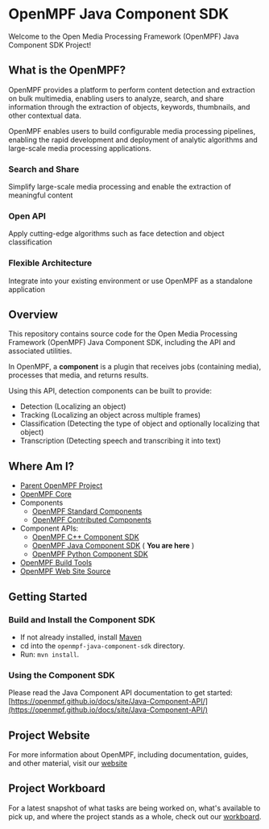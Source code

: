 # OpenMPF Java Component SDK

Welcome to the Open Media Processing Framework (OpenMPF) Java Component SDK Project!

## What is the OpenMPF?

OpenMPF provides a platform to perform content detection and extraction on bulk multimedia, enabling users to analyze, search, and share information through the extraction of objects, keywords, thumbnails, and other contextual data.

OpenMPF enables users to build configurable media processing pipelines, enabling the rapid development and deployment of analytic algorithms and large-scale media processing applications.

### Search and Share

Simplify large-scale media processing and enable the extraction of meaningful content

### Open API

Apply cutting-edge algorithms such as face detection and object classification

### Flexible Architecture

Integrate into your existing environment or use OpenMPF as a standalone application

## Overview

This repository contains source code for the Open Media Processing Framework (OpenMPF) Java Component SDK, including the API and associated utilities.

In OpenMPF, a  **component**  is a plugin that receives jobs (containing media), processes that media, and returns results.

Using this API, detection components can be built to provide:

- Detection (Localizing an object)
- Tracking (Localizing an object across multiple frames)
- Classification (Detecting the type of object and optionally localizing that object)
- Transcription (Detecting speech and transcribing it into text)

## Where Am I?

- [Parent OpenMPF Project](https://github.com/openmpf/openmpf-projects)
- [OpenMPF Core](https://github.com/openmpf/openmpf)
- Components
    * [OpenMPF Standard Components](https://github.com/openmpf/openmpf-components)
    * [OpenMPF Contributed Components](https://github.com/openmpf/openmpf-contrib-components)
- Component APIs:
    * [OpenMPF C++ Component SDK](https://github.com/openmpf/openmpf-cpp-component-sdk)
    * [OpenMPF Java Component SDK](https://github.com/openmpf/openmpf-java-component-sdk) ( **You are here** )
    * [OpenMPF Python Component SDK](https://github.com/openmpf/openmpf-python-component-sdk)
- [OpenMPF Build Tools](https://github.com/openmpf/openmpf-build-tools)
- [OpenMPF Web Site Source](https://github.com/openmpf/openmpf.github.io)

## Getting Started

### Build and Install the Component SDK

- If not already installed, install [Maven](http://maven.apache.org/)
- cd into the `openmpf-java-component-sdk` directory.
- Run: `mvn install`.

### Using the Component SDK

Please read the Java Component API documentation to get started: [https://openmpf.github.io/docs/site/Java-Component-API/](https://openmpf.github.io/docs/site/Java-Component-API/)

## Project Website

For more information about OpenMPF, including documentation, guides, and other material, visit our [website](https://openmpf.github.io/)

## Project Workboard

For a latest snapshot of what tasks are being worked on, what's available to pick up, and where the project stands as a whole, check out our [workboard](https://github.com/orgs/openmpf/projects/3).

